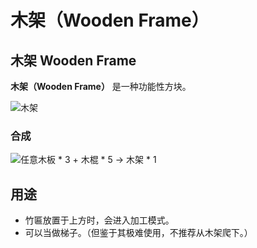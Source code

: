 # 木架（Wooden Frame）

## 木架 Wooden Frame

**木架（Wooden Frame）** 是一种功能性方块。

![&#x6728;&#x67B6;](../.gitbook/assets/wooden_frame.png)

### 合成

![&#x4EFB;&#x610F;&#x6728;&#x677F; \* 3 + &#x6728;&#x68CD; \* 5 &#x2192; &#x6728;&#x67B6; \* 1](../.gitbook/assets/wooden_frame_recipe.png)

## 用途

* 竹匾放置于上方时，会进入加工模式。
* 可以当做梯子。（但鉴于其极难使用，不推荐从木架爬下。）

